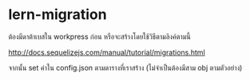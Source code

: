 # lern-migration
ต้องมีดาต้าเบสใน workpress ก่อน หรือจะสร้างโดยใช้วิธีตามลิงค์ตามนี้

http://docs.sequelizejs.com/manual/tutorial/migrations.html

จากนั้น set ค่าใน config.json ตามตารางที่เราสร้าง (ไม่จำเป็นต้องมีสาม obj ตามตัวอย่าง)

